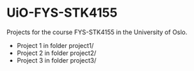 # UiO-FYS-STK4155

Projects for the course FYS-STK4155 in the University of Oslo.

- Project 1 in folder project1/
- Project 2 in folder project2/
- Project 3 in folder project3/
